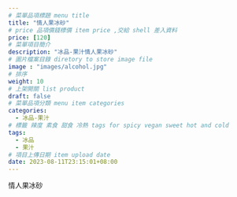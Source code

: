```yaml
---
# 菜單品項標題 menu title 
title: "情人果冰砂"
# price 品項價錢標價 item price ,交給 shell 差入資料
price: [120] 
# 菜單項目簡介 
description: "冰品-果汁情人果冰砂"
# 圖片檔案目錄 diretory to store image file
image : "images/alcohol.jpg"
# 排序
weight: 10 
# 上架開關 list product 
draft: false
# 菜單品項分類 menu item categories 
categories:
  - 冰品-果汁
# 標籤 辣度 素食 甜食 冷熱 tags for spicy vegan sweet hot and cold 
tags:
  - 冰品
  - 果汁
# 項目上傳日期 item upload date 
date: 2023-08-11T23:15:01+08:00
---
```


 情人果冰砂
